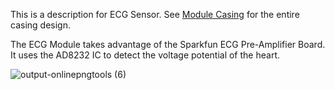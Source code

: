 This is a description for ECG Sensor. See [Module Casing](https://github.com/grender007/Modular-Biomedical-Sensor-Board-for-Education/tree/main/Housing%20Models/Module%20Casing) for the entire casing design.


The ECG Module takes advantage of the Sparkfun ECG Pre-Amplifier Board. It uses the AD8232 IC to detect the voltage potential of the heart. 


![output-onlinepngtools (6)](https://github.com/grender007/Modular-Biomedical-Sensor-Board-for-Education/assets/160077383/d10a2f73-c97f-4cef-997d-f189a2a0670c)
